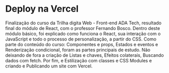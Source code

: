 # Deploy na Vercel

Finalização do curso da Trilha digita Web - Front-end  ADA Tech,
resultado final do módulo de React, com o professor Fernando Bosco.
Dentro deste módulo básico, foi explicado como funciona o React, sua 
interação com o JavaScript e todo o processo de personalização, a 
partir do CSS.
Como parte do conteúdo do curso: Componentes e props, Estados e eventos e Renderização condicional,
foram as partes principais de estudo.
Não deixando de fora a criação de Listas e chaves, Efeitos colaterais, Buscando dados com fetch.
Por fim, e Estilização com classes e CSS Modules e criando e Publicando um site com Vercel.
